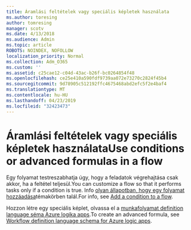 ```yaml
---
title: Áramlási feltételek vagy speciális képletek használata
ms.author: toresing
author: tomresing
manager: scotv
ms.date: 4/13/2018
ms.audience: Admin
ms.topic: article
ROBOTS: NOINDEX, NOFOLLOW
localization_priority: Normal
ms.collection: Adm_O365
ms.custom: ''
ms.assetid: c25cae12-c04d-43ac-b26f-bc0264854f48
ms.openlocfilehash: ce25e410a590fdf9739aa072e73270c2824f45b4
ms.sourcegitcommit: 9d78905c512192ffc4675468abd2efc5f2e4baf4
ms.translationtype: MT
ms.contentlocale: hu-HU
ms.lasthandoff: 04/23/2019
ms.locfileid: "32423473"
---
```

# <a name="use-conditions-or-advanced-formulas-in-a-flow"></a><span data-ttu-id="6449c-102">Áramlási feltételek vagy speciális képletek használata</span><span class="sxs-lookup"><span data-stu-id="6449c-102">Use conditions or advanced formulas in a flow</span></span>

<span data-ttu-id="6449c-103">Egy folyamat testreszabhatja úgy, hogy a feladatok végrehajtása csak akkor, ha a feltétel teljesül.</span><span class="sxs-lookup"><span data-stu-id="6449c-103">You can customize a flow so that it performs tasks only if a condition is true.</span></span> <span data-ttu-id="6449c-104">Info [olyan állapotban, hogy egy folyamat hozzáadása](https://go.microsoft.com/fwlink/?linkid=872112)témakörben talál.</span><span class="sxs-lookup"><span data-stu-id="6449c-104">For info, see [Add a condition to a flow](https://go.microsoft.com/fwlink/?linkid=872112).</span></span>
  
<span data-ttu-id="6449c-105">Hozzon létre egy speciális képlet, olvassa el a [munkafolyamat definition language séma Azure logika apps](https://aka.ms/logicexpressions).</span><span class="sxs-lookup"><span data-stu-id="6449c-105">To create an advanced formula, see [Workflow definition language schema for Azure logic apps](https://aka.ms/logicexpressions).</span></span>
  

